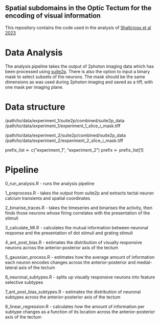 ## Spatial subdomains in the Optic Tectum for the encoding of visual information

This repository contains the code used in the analysis of [Shallcross et al 2023](https://www.biorxiv.org/content/10.1101/2023.05.15.540762v1)

# Data Analysis

The analysis pipeline takes the output of 2photon imaging data which has been processed using [suite2p](https://suite2p.readthedocs.io/en/latest/#). There is also the option to input a binary mask to select subsets of the neurons. The mask should be the same dimensions as was used during 2photon imaging and saved as a tiff, with one mask per imaging plane.

# Data structure

/path/to/data/experiment_1/suite2p/combined/suite2p_data
/path/to/data/experiment_1/experiment_1_slice_i_mask.tiff

/path/to/data/experiment_2/suite2p/combined/suite2p_data
/path/to/data/experiment_2/experiment_2_slice_i_mask.tiff

prefix_list <- c("experiment_1", "experiment_2")
prefix <- prefix_list[1]

# Pipeline

0_run_analysis.R - runs the analysis pipeline

1_preprocess.R - takes the output from suite2p and extracts tectal neuron calcium transients and spatial coordinates

2_binarise_traces.R - takes the timeseries and binarises the activity, then finds those neurons whose firing correlates with the presentation of the stimuli

3_calculate_MI.R - calculates the mutual information between neuronal response and the presentation of dot stimuli and grating stimuli

4_ant_post_bias.R - estimates the distribution of visually responsive neurons across the anterior-posterior axis of the tectum 

5_gaussian_process.R - estimates how the average amount of information each neuron encodes changes across the anterior-posterior and medial-lateral axis of the tectum

6_neuronal_subtypes.R - splits up visually responsive neurons into feature selective subtypes

7_ant_post_bias_subtypes.R - estimates the distribution of neuronal subtypes across the anterior-posterior axis of the tectum

8_linear_regression.R - calculates how the amount of information per subtype changes as a function of its location across the anterior-posterior axis of the tectum

